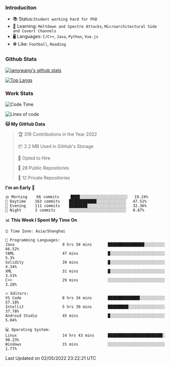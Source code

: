 ### Introduciton

- 📚 Status:`Student working hard for PhD`
- 🔎 Learning: `Meltdown and Spectre Attacks`, `Microarchitectural Side and Covert Channels`
- 🖥️ Languages: `C/C++`, `Java`, `Python`, `Vue.js`
- ⚽ Like: `Football`, `Reading`

### Github Stats

[![iamywang's github stats](https://github-readme-stats.vercel.app/api?username=iamywang&count_private=true&show_icons=true)]()

[![Top Langs](https://github-readme-stats.vercel.app/api/top-langs/?username=iamywang&layout=compact)]()

### Work Stats

<!--START_SECTION:waka-->
![Code Time](http://img.shields.io/badge/Code%20Time-298%20hrs%2012%20mins-blue)

![Lines of code](https://img.shields.io/badge/From%20Hello%20World%20I%27ve%20Written--49%20Thousand%20lines%20of%20code-blue)

**🐱 My GitHub Data** 

> 🏆 319 Contributions in the Year 2022
 > 
> 📦 2.2 MB Used in GitHub's Storage 
 > 
> 💼 Opted to Hire
 > 
> 📜 28 Public Repositories 
 > 
> 🔑 12 Private Repositories  
 > 
**I'm an Early 🐤** 

```text
🌞 Morning    66 commits     ████░░░░░░░░░░░░░░░░░░░░░   19.24% 
🌆 Daytime    163 commits    ████████████░░░░░░░░░░░░░   47.52% 
🌃 Evening    111 commits    ████████░░░░░░░░░░░░░░░░░   32.36% 
🌙 Night      3 commits      ░░░░░░░░░░░░░░░░░░░░░░░░░   0.87%

```


📊 **This Week I Spent My Time On** 

```text
⌚︎ Time Zone: Asia/Shanghai

💬 Programming Languages: 
Java                     9 hrs 58 mins       ████████████████░░░░░░░░░   66.52% 
YAML                     47 mins             █░░░░░░░░░░░░░░░░░░░░░░░░   5.3% 
Solidity                 39 mins             █░░░░░░░░░░░░░░░░░░░░░░░░   4.34% 
XML                      31 mins             █░░░░░░░░░░░░░░░░░░░░░░░░   3.53% 
C++                      29 mins             ░░░░░░░░░░░░░░░░░░░░░░░░░   3.28%

🔥 Editors: 
VS Code                  8 hrs 34 mins       ██████████████░░░░░░░░░░░   57.18% 
IntelliJ                 5 hrs 39 mins       █████████░░░░░░░░░░░░░░░░   37.78% 
Android Studio           45 mins             █░░░░░░░░░░░░░░░░░░░░░░░░   5.04%

💻 Operating System: 
Linux                    14 hrs 43 mins      ████████████████████████░   98.23% 
Windows                  15 mins             ░░░░░░░░░░░░░░░░░░░░░░░░░   1.77%

```


 Last Updated on 02/05/2022 23:22:21 UTC
<!--END_SECTION:waka-->
